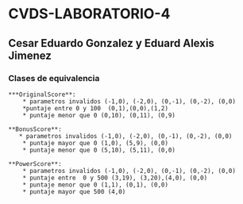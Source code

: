 # CVDS-LABORATORIO-4

## Cesar Eduardo Gonzalez y Eduard Alexis Jimenez 

### Clases de equivalencia

    ***OriginalScore**:
		* parametros invalidos (-1,0), (-2,0), (0,-1), (0,-2), (0,0)
		*puntaje entre 0 y 100  (0,1),(0,0),(1,2)
		* puntaje menor que 0 (0,10), (0,11), (0,9)

    **BonusScore**:
       * parametros invalidos (-1,0), (-2,0), (0,-1), (0,-2), (0,0)
		* puntaje mayor que 0 (1,0), (5,9), (0,0)
		* puntaje menor que 0 (5,10), (5,11), (0,0)

    **PowerScore**:
        * parametros invalidos (-1,0), (-2,0), (0,-1), (0,-2), (0,0)
		* puntaje entre  0 y 500 (3,19), (3,20),(4,0), (0,0)
		* puntaje menor que 0 (1,1), (0,1), (0,0)
		* puntaje mayor que 500 (4,0) 
